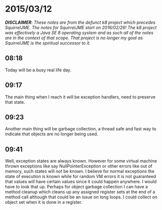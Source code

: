 # 2015/03/12

***DISCLAIMER***: _These notes are from the defunct k8 project which_
_precedes SquirrelJME. The notes for SquirrelJME start on 2016/02/26!_
_The k8 project was effectively a Java SE 8 operating system and as such_
_all of the notes are in the context of that scope. That project is no_
_longer my goal as SquirrelJME is the spiritual successor to it._

## 08:18

Today will be a busy real life day.

## 09:17

The main thing when I reach it will be exception handlers, need to preserve
that state.

## 09:23

Another main thing will be garbage collection, a thread safe and fast way to
indicate that objects are no longer being used.

## 09:41

Well, exception states are always known. However for some virtual machine
thrown exceptions like say NullPointerException or other errors like out of
memory, such states will not be known. I believe for normal exceptions the
state of execution is known while for random VM errors it is not guaranteed
that values will have certain values since it could happen anywhere. I would
have to look that up. Perhaps for object garbage collection I can have a
method cleanup which cleans up any assigned register sets at the end of a
method call although that could be an issue on long loops. I could collect on
object set when it is done in a register.

